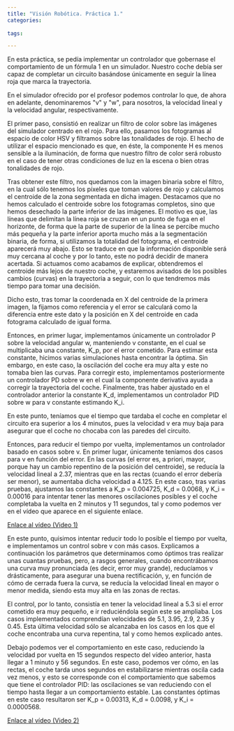 ```yaml
---
title: "Visión Robótica. Práctica 1."
categories:
  
tags:

---
```


En esta práctica, se pedía implementar un controlador que gobernase el comportamiento de un fórmula 1 en un simulador. Nuestro coche debía ser capaz de completar un circuito basándose únicamente en seguir la línea roja que marca la trayectoria.

En el simulador ofrecido por el profesor podemos controlar lo que, de ahora en adelante, denominaremos "v" y "w", para nosotros, la velocidad lineal y la velocidad angular, respectivamente. 

El primer paso, consistió en realizar un filtro de color sobre las imágenes del simulador centrado en el rojo. Para ello, pasamos los fotogramas al espacio de color HSV y filtramos sobre las tonalidades de rojo. El hecho de utilizar el espacio mencionado es que, en éste, la componente H es menos sensible a la iluminación, de forma que nuestro filtro de color será robusto en el caso de tener otras condiciones de luz en la escena o bien otras tonalidades de rojo.

Tras obtener este filtro, nos quedamos con la imagen binaria sobre el filtro, en la cual sólo tenemos los píxeles que toman valores de rojo y calculamos el centroide de la zona segmentada en dicha imagen. Destacamos que no hemos calculado el centroide sobre los fotogramas completos, sino que hemos desechado la parte inferior de las imágenes. El motivo es que, las líneas que delimitan la línea roja se cruzan en un punto de fuga en el horizonte, de forma que la parte de superior de la línea se percibe mucho más pequeña y la parte inferior aporta mucho más a la segmentación binaria, de forma, si utilizamos la totalidad del fotograma, el centroide aparecerá muy abajo. Esto se traduce en que la información disponible será muy cercana al coche y por lo tanto, este no podrá decidir de manera acertada. Si actuamos como acabamos de explicar, obtendremos el centroide más lejos de nuestro coche, y estaremos avisados de los posibles cambios (curvas) en la trayectoria a seguir, con lo que tendremos más tiempo para tomar una decisión.

Dicho esto, tras tomar la coordenada en X del centroide de la primera imagen, la fijamos como referencia y el error se calculará como la diferencia entre este dato y la posición en X del centroide en cada fotograma calculado de igual forma.

Entonces, en primer lugar, implementamos únicamente un controlador P sobre la velocidad angular w, manteniendo v constante, en el cual se multiplicaba una constante, K_p, por el error cometido. Para estimar esta constante, hicimos varias simulaciones hasta encontrar la óptima. Sin embargo, en este caso, la oscilación del coche era muy alta y este no tomaba bien las curvas. Para corregir esto, implementamos posteriormente un controlador PD sobre w en el cual la componente derivativa ayuda a corregir la trayectoria del coche. Finalmente, tras haber ajustado en el controlador anterior la constante K_d, implementamos un controlador PID sobre w para v constante estimando K_i.

En este punto, teníamos que el tiempo que tardaba el coche en completar el circuito era superior a los 4 minutos, pues la velocidad v era muy baja para asegurar que el coche no chocaba con las paredes del circuito.

Entonces, para reducir el tiempo por vuelta, implementamos un controlador basado en casos sobre v. En primer lugar, únicamente teníamos dos casos para v en función del error. En las curvas (el error es, a priori, mayor, porque hay un cambio repentino de la posición del centroide), se reducía la velocidad lineal a 2.37, mientras que en las rectas (cuando el error debería ser menor), se aumentaba dicha velocidad a 4.125. En este caso, tras varias pruebas, ajustamos las constantes a K_p = 0.004725, K_d = 0.0068, y K_i = 0.00016 para intentar tener las menores oscilaciones posibles y el coche completaba la vuelta en 2 minutos y 11 segundos, tal y como podemos ver en el vídeo que aparece en el siguiente enlace.

[Enlace al vídeo (Video 1)](https://drive.google.com/file/d/1D4KQ036np_WLGY-_gBbpCLXWFxpkrvlf/view?usp=share_link)


En este punto, quisimos intentar reducir todo lo posible el tiempo por vuelta, e implementamos un control sobre v con más casos. Explicamos a continuación los parámetros que determinamos como óptimos tras realizar unas cuantas pruebas, pero, a rasgos generales, cuando encontrábamos una curva muy pronunciada (es decir, error muy grande), reducíamos v drásticamente, para asegurar una buena rectificación, y, en función de cómo de cerrada fuera la curva, se reducía la velocidad lineal en mayor o menor medida, siendo esta muy alta en las zonas de rectas.

El control, por lo tanto, consistía en tener la velocidad lineal a 5.3 si el error cometido era muy pequeño, e ir reduciéndola según este se ampliaba. Los casos implementados comprendían velocidades de 5.1, 3.95, 2.9, 2.35 y 0.45. Esta última velocidad sólo se alcanzaba en los casos en los que el coche encontraba una curva repentina, tal y como hemos explicado antes.

Debajo podemos ver el comportamiento en este caso, reduciendo la velocidad por vuelta en 15 segundos respecto del vídeo anterior, hasta llegar a 1 minuto y 56 segundos. En este caso, podemos ver cómo, en las rectas, el coche tarda unos segundos en estabilizarse mientras oscila cada vez menos, y esto se corresponde con el comportamiento que sabemos que tiene el controlador PID: las oscilaciones se van reduciendo con el tiempo hasta llegar a un comportamiento estable. Las constantes óptimas en este caso resultaron ser K_p = 0.00313, K_d = 0.0098, y K_i = 0.0000568.

[Enlace al vídeo (Video 2)](https://drive.google.com/drive/folders/1Zcn6fXb0-z43tQIU4qPJXEa4mhQTWY5H?usp=share_link)
